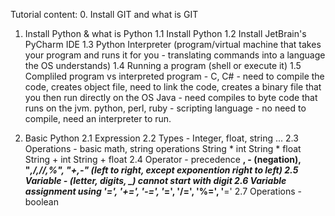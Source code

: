 Tutorial content:
0. Install GIT and what is GIT
1. Install Python & what is Python
  1.1 Install Python
  1.2 Install JetBrain's PyCharm IDE
  1.3 Python Interpreter (program/virtual machine that takes your program and runs it for you - translating commands into a language the OS understands)
  1.4 Running a program (shell or execute it)
  1.5 Compliled program vs interpreted program - 
  	C, C# - need to compile the code, creates object file, need to link the code, creates a binary file that you then run directly on the OS
  	Java - need compiles to byte code that runs on the jvm.
  	python, perl, ruby - scripting language - no need to compile, need an interpreter to run.

2. Basic Python
	2.1 Expression
	2.2 Types - Integer, float, string ...
	2.3 Operations - basic math, string operations
		String * int
		String * float
		String + int
		String + float
	2.4 Operator - precedence
		**, - (negation), "*,/,//,%", "+,-" (left to right, except exponention right to left)
	2.5 Variable - (letter, digits, _) cannot start with digit
	2.6 Variable assignment using '=', '+=', '-=', '*=', '/=', '%=', '**='
	2.7 Operations - boolean
